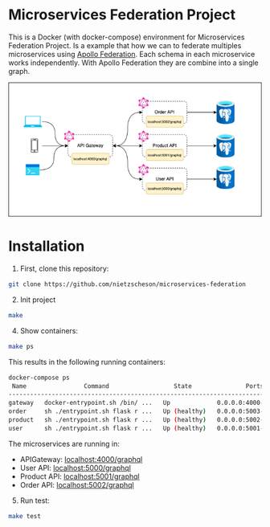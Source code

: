 Microservices Federation Project
==============

This is a Docker (with docker-compose) environment for Microservices Federation Project.
Is a example that how we can to federate multiples microservices using [Apollo Federation](https://www.apollographql.com/docs/federation/).
Each schema in each microservice works independently. With Apollo Federation they are combine into a single graph.

![Microservices Federation](./docs/microservices-federation.png?raw=true "Graph of Microservices Federation")

# Installation

1. First, clone this repository:

```bash
git clone https://github.com/nietzscheson/microservices-federation
```
2. Init project
```bash
make
```
4. Show containers:
```bash
make ps
```
This results in the following running containers:
```bash
docker-compose ps
 Name                Command                  State               Ports
--------------------------------------------------------------------------------
gateway   docker-entrypoint.sh /bin/ ...   Up             0.0.0.0:4000->80/tcp
order     sh ./entrypoint.sh flask r ...   Up (healthy)   0.0.0.0:5003->5000/tcp
product   sh ./entrypoint.sh flask r ...   Up (healthy)   0.0.0.0:5002->5000/tcp
user      sh ./entrypoint.sh flask r ...   Up (healthy)   0.0.0.0:5001->5000/tcp
```
The microservices are running in:

- APIGateway: [localhost:4000/graphql](http://localhost:4000/graphql)
- User API: [localhost:5000/graphql](http://localhost:5001/graphql)
- Product API: [localhost:5001/graphql](http://localhost:5002/graphql)
- Order API: [localhost:5002/graphql](http://localhost:5003/graphql)

5. Run test:
```bash
make test
```
